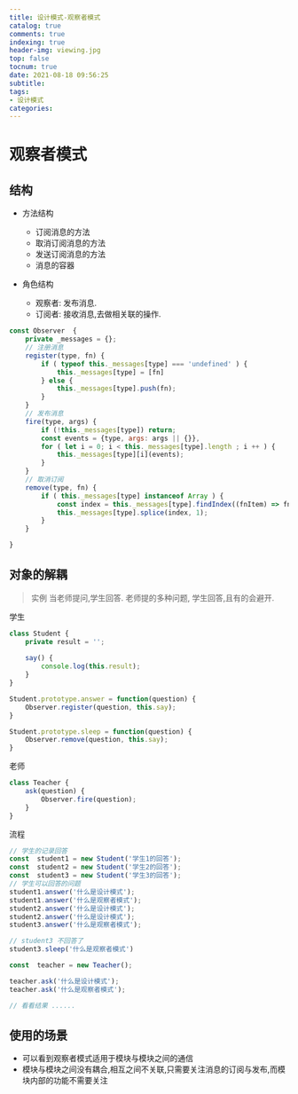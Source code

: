 ```yaml
---
title: 设计模式-观察者模式
catalog: true
comments: true
indexing: true
header-img: viewing.jpg
top: false
tocnum: true
date: 2021-08-18 09:56:25
subtitle:
tags:
- 设计模式
categories:
---
```



# 观察者模式

## 结构

* 方法结构
  - 订阅消息的方法
  - 取消订阅消息的方法
  - 发送订阅消息的方法 
  - 消息的容器

* 角色结构
  - 观察者: 发布消息.
  - 订阅者: 接收消息,去做相关联的操作.

```js
const Observer  {
    private _messages = {};
    // 注册消息
    register(type, fn) {
        if ( typeof this._messages[type] === 'undefined' ) {
            this._messages[type] = [fn]
        } else {
            this._messages[type].push(fn);
        }
    }
    // 发布消息
    fire(type, args) {
        if (!this._messages[type]) return;
        const events = {type, args: args || {}},
        for ( let i = 0; i < this._messages[type].length ; i ++ ) {
            this._messages[type][i](events);
        }
    }
    // 取消订阅
    remove(type, fn) {
        if ( this._messages[type] instanceof Array ) {
            const index = this._messages[type].findIndex((fnItem) => fnItem === fn);
            this._messages[type].splice(index, 1);
        }
    }

}
```

## 对象的解耦

> 实例 当老师提问,学生回答.  老师提的多种问题, 学生回答,且有的会避开.

学生

```js
class Student {
    private result = '';
    
    say() {
        console.log(this.result);
    }
}

Student.prototype.answer = function(question) {
    Observer.register(question, this.say);
}

Student.prototype.sleep = function(question) {
    Observer.remove(question, this.say);
}
```

老师

```js  
class Teacher {
    ask(question) {
        Observer.fire(question);
    }
}
```

流程

```js
// 学生的记录回答
const  student1 = new Student('学生1的回答');
const  student2 = new Student('学生2的回答');
const  student3 = new Student('学生3的回答');
// 学生可以回答的问题
student1.answer('什么是设计模式');
student1.answer('什么是观察者模式');
student2.answer('什么是设计模式');
student2.answer('什么是设计模式');
student3.answer('什么是观察者模式');

// student3 不回答了
student3.sleep('什么是观察者模式')

const  teacher = new Teacher();

teacher.ask('什么是设计模式');
teacher.ask('什么是观察者模式');

// 看看结果 ......

```

## 使用的场景


- 可以看到观察者模式适用于模块与模块之间的通信
- 模块与模块之间没有耦合,相互之间不关联,只需要关注消息的订阅与发布,而模块内部的功能不需要关注